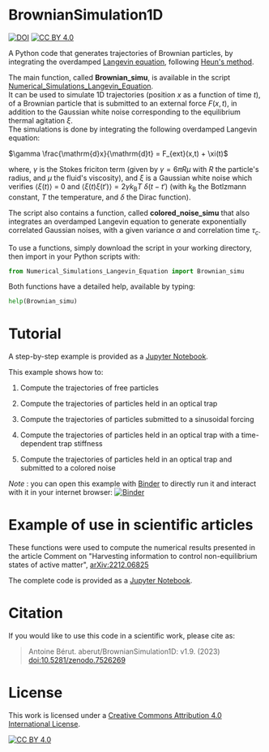 # BrownianSimulation1D

[![DOI](https://zenodo.org/badge/587817112.svg)](https://zenodo.org/badge/latestdoi/587817112) [![CC BY 4.0][cc-by-shield]][cc-by]

A Python code that generates trajectories of Brownian particles, by integrating the overdamped [Langevin equation](https://en.wikipedia.org/wiki/Langevin_equation), following [Heun's method](https://en.wikipedia.org/wiki/Heun%27s_method).

The main function, called **Brownian_simu**, is available in the script [Numerical_Simulations_Langevin_Equation](./Numerical_Simulations_Langevin_Equation.py).  
It can be used to simulate 1D trajectories (position $x$ as a function of time $t$), of a Brownian particle that is submitted to an external force $F(x,t)$, in addition to the Gaussian white noise corresponding to the equilibrium thermal agitation $\xi$.  
The simulations is done by integrating the following overdamped Langevin equation:

$\gamma \frac{\mathrm{d}x}{\mathrm{d}t} = F_{ext}(x,t) + \xi(t)$

where, $\gamma$ is the Stokes friciton term (given by $\gamma= 6 \pi R \mu$ with $R$ the particle's radius, and $\mu$ the fluid's viscosity), and $\xi$ is a Gaussian white noise which verifies $\langle \xi(t) \rangle$ = 0 and $\langle \xi(t) \xi(t') \rangle = 2\gamma k_\mathrm{B}T$ $\delta(t-t')$ (with $k_\mathrm{B}$ the Botlzmann constant, $T$ the temperature, and $\delta$ the Dirac function).

The script also contains a function, called **colored_noise_simu** that also integrates an overdamped Langevin equation to generate exponentially correlated Gaussian noises, with a given variance $\alpha$ and correlation time $\tau_c$.

To use a functions, simply download the script in your working directory, then import in your Python scripts with:

```python
from Numerical_Simulations_Langevin_Equation import Brownian_simu
```

Both functions have a detailed help, available by typing:

```python
help(Brownian_simu)
```

# Tutorial

A step-by-step example is provided as a [Jupyter Notebook](./Examples.ipynb).

This example shows how to:

1. Compute the trajectories of free particles

2. Compute the trajectories of particles held in an optical trap

3. Compute the trajectories of particles submitted to a sinusoidal forcing

4. Compute the trajectories of particles held in an optical trap with a time-dependent trap stiffness

5. Compute the trajectories of particles held in an optical trap and submitted to a colored noise

*Note* : you can open this example with [Binder](https://mybinder.org/) to directly run it and interact with it in your internet browser: [![Binder](https://mybinder.org/badge_logo.svg)](https://mybinder.org/v2/gh/aberut/BrownianSimulation1D/HEAD?labpath=Examples.ipynb)

# Example of use in scientific articles

These functions were used to compute the numerical results presented in the article Comment on "Harvesting information to control non-equilibrium states of active matter", [arXiv:2212.06825](https://arxiv.org/abs/2212.06825)

The complete code is provided as a [Jupyter Notebook](./arXiv-2212.06825.ipynb).

# Citation

If you would like to use this code in a scientific work, please cite as:  

> Antoine Bérut. aberut/BrownianSimulation1D: v1.9. (2023) [doi:10.5281/zenodo.7526269](https://doi.org/10.5281/zenodo.7526269)

# License

This work is licensed under a
[Creative Commons Attribution 4.0 International License][cc-by].

[![CC BY 4.0][cc-by-image]][cc-by]

[cc-by]: http://creativecommons.org/licenses/by/4.0/
[cc-by-image]: https://i.creativecommons.org/l/by/4.0/88x31.png
[cc-by-shield]: https://img.shields.io/badge/License-CC%20BY%204.0-lightgrey.svg
